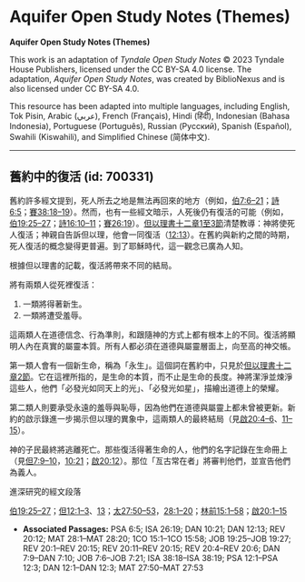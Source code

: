 # Aquifer Open Study Notes (Themes)

**Aquifer Open Study Notes (Themes)**

This work is an adaptation of *Tyndale Open Study Notes* © 2023 Tyndale House Publishers, licensed under the CC BY\-SA 4\.0 license. The adaptation, *Aquifer Open Study Notes*, was created by BiblioNexus and is also licensed under CC BY\-SA 4\.0\.

This resource has been adapted into multiple languages, including English, Tok Pisin, Arabic (عربي), French (Français), Hindi (हिंदी), Indonesian (Bahasa Indonesia), Portuguese (Português), Russian (Русский), Spanish (Español), Swahili (Kiswahili), and Simplified Chinese (简体中文).



--------------------------------

## 舊約中的復活 (id: 700331)

舊約許多經文提到，死人所去之地是無法再回來的地方（例如，[伯7:6–21](https://ref.ly/Job7:6-Job7:21)；[詩6:5](https://ref.ly/Ps6:5)；[賽38:18–19](https://ref.ly/Isa38:18-Isa38:19)）。然而，也有一些經文暗示，人死後仍有復活的可能（例如，[伯19:25–27](https://ref.ly/Job19:25-Job19:27)；[詩16:10–11](https://ref.ly/Ps12:1-Ps12:3)；[賽26:19](https://ref.ly/Isa26:19)）。[但以理書十二章1至3節](https://ref.ly/Dan12:1-Dan12:3)清楚教導：神將使死人復活；神親自告訴但以理，他會一同復活（[12:13](https://ref.ly/Dan12:13)）。在舊約與新約之間的時期，死人復活的概念變得更普遍。到了耶穌時代，這一觀念已廣為人知。

根據但以理書的記載，復活將帶來不同的結局。

將有兩類人從死裡復活：

1. 一類將得著新生。
2. 一類將遭受羞辱。

這兩類人在道德信念、行為準則，和跟隨神的方式上都有根本上的不同。復活將顯明人內在真實的屬靈本質。所有人都必須在道德與屬靈層面上，向至高的神交帳。

第一類人會有一個新生命，稱為「永生」。這個詞在舊約中，只見於[但以理書十二章2節](https://ref.ly/Dan12:2)。它在這裡所指的，是生命的本質，而不止是生命的長度。神將潔淨並煉淨這些人，他們「必發光如同天上的光」、「必發光如星」，描繪出道德上的榮耀。

第二類人則要承受永遠的羞辱與恥辱，因為他們在道德與屬靈上都未曾被更新。新約的啟示錄進一步揭示但以理的異象中，這兩類人的最終結局（見[啟20:4–6](https://ref.ly/Rev20:4-Rev20:6)、[11–15](https://ref.ly/Rev20:11-Rev20:15)）。

神的子民最終將逃離死亡。那些復活得著生命的人，他們的名字記錄在生命冊上（見[但7:9–10](https://ref.ly/Dan7:9-Dan7:10)，[10:21](https://ref.ly/Dan10:21)；[啟20:12](https://ref.ly/Rev20:12)）。那位「亙古常在者」將審判他們，並宣告他們為義人。

進深研究的經文段落

[伯19:25–27](https://ref.ly/Job19:25-Job19:27)；[但12:1–3](https://ref.ly/Dan12:1-Dan12:3)、[13](https://ref.ly/Dan12:13)；[太27:50–53](https://ref.ly/Matt27:50-Matt27:53)，[28:1–20](https://ref.ly/Matt28:1-Matt28:20)；[林前15:1–58](https://ref.ly/1Cor15:1-1Cor15:58)；[啟20:1–15](https://ref.ly/Rev20:1-Rev20:15)

* **Associated Passages:** PSA 6:5; ISA 26:19; DAN 10:21; DAN 12:13; REV 20:12; MAT 28:1–MAT 28:20; 1CO 15:1–1CO 15:58; JOB 19:25–JOB 19:27; REV 20:1–REV 20:15; REV 20:11–REV 20:15; REV 20:4–REV 20:6; DAN 7:9–DAN 7:10; JOB 7:6–JOB 7:21; ISA 38:18–ISA 38:19; PSA 12:1–PSA 12:3; DAN 12:1–DAN 12:3; MAT 27:50–MAT 27:53


